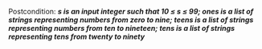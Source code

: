 Postcondition: ***s is an input integer such that 10 ≤ s ≤ 99; ones is a list of strings representing numbers from zero to nine; teens is a list of strings representing numbers from ten to nineteen; tens is a list of strings representing tens from twenty to ninety***